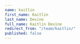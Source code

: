 ```yaml
---
name: kaitlin
first_name: Kaitlin
last_name: Devine
full_name: Kaitlin Devine
redirect_from: "/team/kaitlin/"
published: false
---
```


